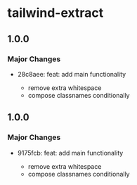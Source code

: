 # tailwind-extract

## 1.0.0

### Major Changes

- 28c8aee: feat: add main functionality

  - remove extra whitespace
  - compose classnames conditionally

## 1.0.0

### Major Changes

- 9175fcb: feat: add main functionality

  - remove extra whitespace
  - compose classnames conditionally
